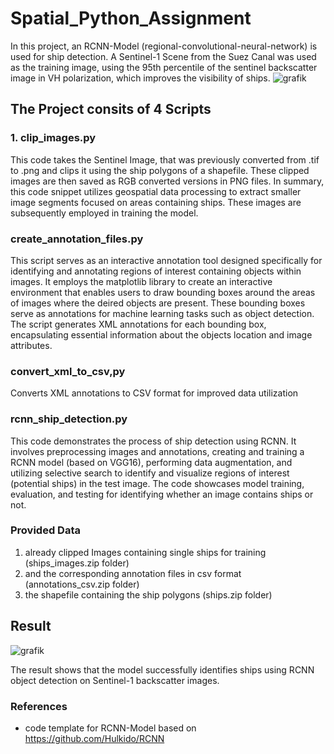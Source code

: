 # Spatial_Python_Assignment
In this project, an RCNN-Model (regional-convolutional-neural-network) is used for ship detection. A Sentinel-1 Scene from the Suez Canal was used as the training image, using the 95th percentile of the sentinel backscatter image in VH polarization, which improves the visibility of ships.
![grafik](https://github.com/ellyschmid/Spatial_Python_Assignment/assets/116875590/2ee65455-b705-4a1b-9479-b862b410b4f6)

## The Project consits of 4 Scripts 
### 1. clip_images.py 
This code takes the Sentinel Image, that was previously converted from .tif to .png and clips it using the ship polygons of a shapefile. These clipped images are then saved as RGB converted versions in PNG files. In summary, this code snippet utilizes geospatial data processing to extract smaller image segments focused on areas containing ships. These images are subsequently employed in training the model.

### create_annotation_files.py
This script serves as an interactive annotation tool designed specifically for identifying and annotating regions of interest containing objects within images. It employs the matplotlib library to create an interactive environment that enables users to draw bounding boxes around the areas of images where the deired objects are present. These bounding boxes serve as annotations for machine learning tasks such as object detection. The script generates XML annotations for each bounding box, encapsulating essential information about the objects location and image attributes. 

### convert_xml_to_csv,py
Converts XML annotations to CSV format for improved data utilization

### rcnn_ship_detection.py 
This code demonstrates the process of ship detection using RCNN. It involves preprocessing images and annotations, creating and training a RCNN model (based on VGG16), performing data augmentation, and utilizing selective search to identify and visualize regions of interest (potential ships) in the test image. The code showcases model training, evaluation, and testing for identifying whether an image contains ships or not.

### Provided Data
1. already clipped Images containing single ships for training (ships_images.zip folder)
2. and the corresponding annotation files in csv format (annotations_csv.zip folder)
3. the shapefile containing the ship polygons (ships.zip folder)

## Result 
![grafik](https://github.com/ellyschmid/Spatial_Python_Assignment/assets/116875590/2a976017-d408-43a5-9064-834c01c16707)

The result shows that the model successfully identifies ships using RCNN object detection on Sentinel-1 backscatter images.

### References 
- code template for RCNN-Model based on https://github.com/Hulkido/RCNN
